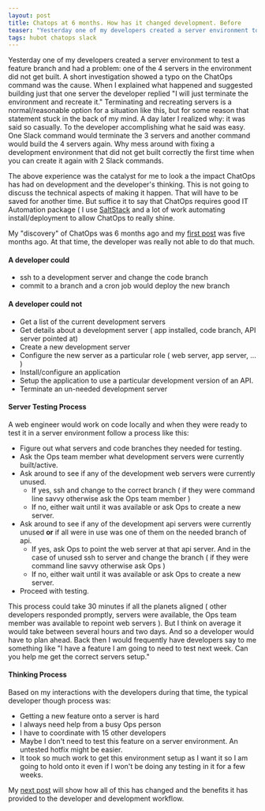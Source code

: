 ```yaml
---
layout: post
title: Chatops at 6 months. How has it changed development. Before
teaser: "Yesterday one of my developers created a server environment to test a feature branch and had a problem: one of the 4 servers in the environment did not get built. A short investigation showed a typo on the ChatOps command was the cause. "
tags: hubot chatops slack
---
```


Yesterday one of my developers created a server environment to test a feature branch and had a problem: one of the 4 servers in the environment did not get built. A short investigation showed a typo on the ChatOps command was the cause. When I explained what happened and suggested building just that one server the developer replied "I will just terminate the environment and recreate it." Terminating and recreating servers is a normal/reasonable option for a situation like this, but for some reason that statement stuck in the back of my mind. A day later I realized why: it was said so casually. To the developer accomplishing what he said was easy. One Slack command would terminate the 3 servers and another command would build the 4 servers again. Why mess around with fixing a development environment that did not get built correctly the first time when you can create it again with 2 Slack commands.

The above experience was the catalyst for me to look a the impact ChatOps has had on development and the developer's thinking.  This is not going to discuss the technical aspects of making it happen.  That will have to be saved for another time.  But suffice it to say that ChatOps requires good IT Automation package ( I use [SaltStack](https://saltstack.com/) and a lot of work automating install/deployment to allow ChatOps to really shine.

My "discovery" of ChatOps was 6 months ago and my [first post](/blog/chatops-fomo/) was five months ago.  At that time, the developer was really not able to do that much.

#### A developer could ####
* ssh to a development server and change the code branch
* commit to a branch and a cron job would deploy the new branch

#### A developer could not ####
* Get a list of the current development servers
* Get details about a development server ( app installed, code branch, API server pointed at)
* Create a new development server
* Configure the new server as a particular role ( web server, app server, ... )
* Install/configure an application
* Setup the application to use a particular development version of an API.
* Terminate an un-needed development server

#### Server Testing Process ####

A web engineer would work on code locally and when they were ready to test it in a server environment follow a process like this:

* Figure out what servers and code branches they needed for testing.
* Ask the Ops team member what development servers were currently built/active.
* Ask around to see if any of the development web servers were currently unused.
  * If yes, ssh and change to the correct branch ( if they were command line savvy otherwise ask the Ops team member )
  * If no, either wait until it was available or ask Ops to create a new server.
* Ask around to see if any of the development api servers were currently unused **or** if all were in use was one of them on the needed branch of api.
  * If yes, ask Ops to point the web server at that api server. And in the case of unused ssh to server and change the branch ( if they were command line savvy otherwise ask Ops )
  * If no, either wait until it was available or ask Ops to create a new server.
* Proceed with testing.

 This process could take 30 minutes if all the planets aligned ( other developers responded promptly, servers were available, the Ops team member was available to repoint web servers ).  But I think on average it would take between several hours and two days.  And so a developer would have to plan ahead.  Back then I would frequently have developers say to me something like "I have a feature I am going to need to test next week.  Can you help me get the correct servers setup."

#### Thinking Process ####

Based on my interactions with the developers during that time, the typical developer though process was:

* Getting a new feature onto a server is hard
* I always need help from a busy Ops person
* I have to coordinate with 15 other developers
* Maybe I don't need to test this feature on a server environment.  An untested hotfix might be easier.
* It took so much work to get this environment setup as I want it so I am going to hold onto it even if I won't be doing any testing in it for a few weeks.

My [next post](/blog/chatops-at-6months-after/) will show how all of this has changed and the benefits it has provided to the developer and development workflow.
